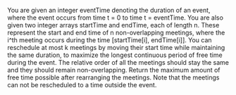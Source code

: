 You are given an integer eventTime denoting the duration of an event, where the event occurs from time t = 0 to time t = eventTime.
You are also given two integer arrays startTime and endTime, each of length n. These represent the start and end time of n non-overlapping meetings, where the i^th meeting occurs during the time [startTime[i], endTime[i]].
You can reschedule at most k meetings by moving their start time while maintaining the same duration, to maximize the longest continuous period of free time during the event.
The relative order of all the meetings should stay the same and they should remain non-overlapping.
Return the maximum amount of free time possible after rearranging the meetings.
Note that the meetings can not be rescheduled to a time outside the event.
